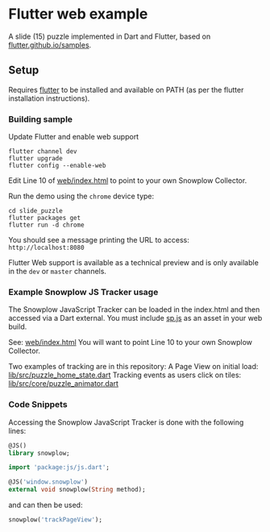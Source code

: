 # Flutter web example

A slide (15) puzzle implemented in Dart and Flutter, based on [flutter.github.io/samples][samples].

## Setup

Requires [flutter][install] to be installed and available on PATH (as per the flutter installation instructions).

### Building sample

Update Flutter and enable web support

```console
flutter channel dev
flutter upgrade
flutter config --enable-web
```

Edit Line 10 of [web/index.html](web/index.html) to point to your own Snowplow Collector.

Run the demo using the `chrome` device type:

```console
cd slide_puzzle
flutter packages get
flutter run -d chrome
```

You should see a message printing the URL to access: `http://localhost:8080`

Flutter Web support is available as a technical preview and is only available in the `dev` or `master` channels.

### Example Snowplow JS Tracker usage

The Snowplow JavaScript Tracker can be loaded in the index.html and then accessed via a Dart external.
You must include [sp.js](https://github.com/snowplow/snowplow-javascript-tracker/releases/) as an asset in your web build.

See: [web/index.html](web/index.html)
You will want to point Line 10 to your own Snowplow Collector.

Two examples of tracking are in this repository:
A Page View on initial load: [lib/src/puzzle_home_state.dart](lib/src/puzzle_home_state.dart)
Tracking events as users click on tiles: [lib/src/core/puzzle_animator.dart](lib/src/core/puzzle_animator.dart)

### Code Snippets

Accessing the Snowplow JavaScript Tracker is done with the following lines:

```dart
@JS()
library snowplow;

import 'package:js/js.dart';

@JS('window.snowplow')
external void snowplow(String method);
```

and can then be used:

```dart
snowplow('trackPageView');
```

[install]: https://flutter.dev/docs/get-started/install
[samples]: https://flutter.github.io/samples/

